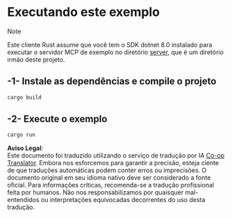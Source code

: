<!--
CO_OP_TRANSLATOR_METADATA:
{
  "original_hash": "e3813a6ea19657d0cff0c2d1a1ffd324",
  "translation_date": "2025-08-18T18:11:51+00:00",
  "source_file": "03-GettingStarted/02-client/solution/rust/README.md",
  "language_code": "br"
}
-->
# Executando este exemplo

> [!NOTE]
> Este cliente Rust assume que você tem o SDK dotnet 8.0 instalado para executar o servidor MCP de exemplo no diretório [server](../../../../../../03-GettingStarted/02-client/solution/server), que é um diretório irmão deste projeto.

## -1- Instale as dependências e compile o projeto

```bash
cargo build
```

## -2- Execute o exemplo

```bash
cargo run
```

**Aviso Legal**:  
Este documento foi traduzido utilizando o serviço de tradução por IA [Co-op Translator](https://github.com/Azure/co-op-translator). Embora nos esforcemos para garantir a precisão, esteja ciente de que traduções automáticas podem conter erros ou imprecisões. O documento original em seu idioma nativo deve ser considerado a fonte oficial. Para informações críticas, recomenda-se a tradução profissional feita por humanos. Não nos responsabilizamos por quaisquer mal-entendidos ou interpretações equivocadas decorrentes do uso desta tradução.